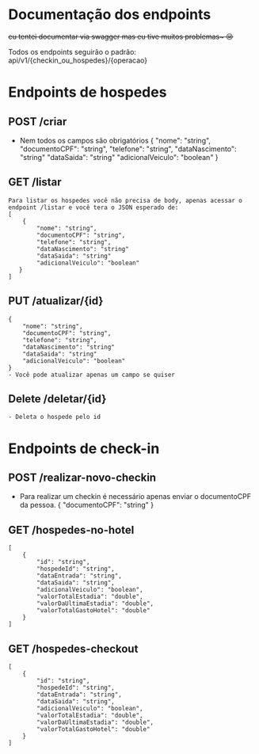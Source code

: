 # Documentação dos endpoints
<s>eu tentei documentar via swagger mas eu tive muitos problemas~ 😢</s>


Todos os endpoints seguirão o padrão: api/v1/{checkin_ou_hospedes}/{operacao}

# Endpoints de hospedes

## POST /criar
   - Nem todos os campos são obrigatórios
    {
        "nome": "string",
        "documentoCPF": "string",
        "telefone": "string",
        "dataNascimento": "string"
        "dataSaida": "string"
        "adicionalVeiculo": "boolean"
    }

## GET /listar
    Para listar os hospedes você não precisa de body, apenas acessar o endpoint /listar e você tera o JSON esperado de:
    [
        {
            "nome": "string",
            "documentoCPF": "string",
            "telefone": "string",
            "dataNascimento": "string"
            "dataSaida": "string"
            "adicionalVeiculo": "boolean"
       }
    ] 



## PUT /atualizar/{id}
    {
        "nome": "string",
        "documentoCPF": "string",
        "telefone": "string",
        "dataNascimento": "string"
        "dataSaida": "string"
        "adicionalVeiculo": "boolean"
    }
    - Você pode atualizar apenas um campo se quiser


## Delete /deletar/{id}
    - Deleta o hospede pelo id


# Endpoints de check-in

## POST /realizar-novo-checkin
   - Para realizar um checkin é necessário apenas enviar o documentoCPF da pessoa.
    {
       "documentoCPF": "string"
    }

## GET /hospedes-no-hotel
    [
        {
            "id": "string",
            "hospedeId": "string",
            "dataEntrada": "string",
            "dataSaida": "string",
            "adicionalVeiculo": "boolean",
            "valorTotalEstadia": "double",
            "valorDaUltimaEstadia": "double",
            "valorTotalGastoHotel": "double"
        }
    ]

## GET /hospedes-checkout
    [
        {
            "id": "string",
            "hospedeId": "string",
            "dataEntrada": "string",
            "dataSaida": "string",
            "adicionalVeiculo": "boolean",
            "valorTotalEstadia": "double",
            "valorDaUltimaEstadia": "double",
            "valorTotalGastoHotel": "double"
        }
    ]


